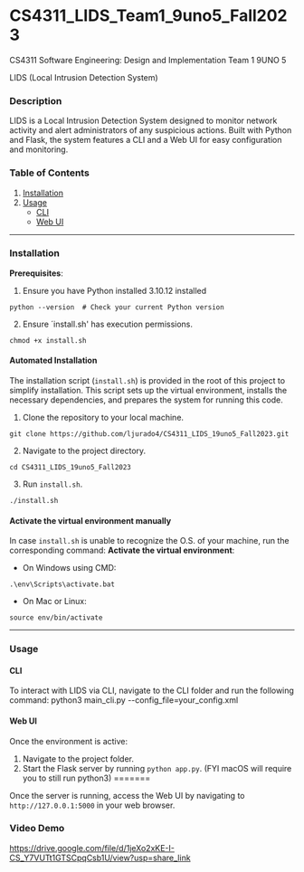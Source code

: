 # CS4311_LIDS_Team1_9uno5_Fall2023

CS4311 Software Engineering: Design and Implementation Team 1 9UNO 5

LIDS (Local Intrusion Detection System)

### Description

LIDS is a Local Intrusion Detection System designed to monitor network activity and alert administrators of any suspicious actions. Built with Python and Flask, the system features a CLI and a Web UI for easy configuration and monitoring.

### Table of Contents

1. [Installation](#installation)
2. [Usage](#usage)
   - [CLI](#cli)
   - [Web UI](#web-ui)

---

### Installation
**Prerequisites**:
   1. Ensure you have Python installed 3.10.12 installed
   ```
   python --version  # Check your current Python version
   ```
   2. Ensure ´install.sh' has execution permissions.
   ```
   chmod +x install.sh
   ```

#### Automated Installation
The installation script (`install.sh`) is provided in the root of this project to simplify installation. This script sets up the virtual environment, installs the necessary dependencies, and prepares the system for running this code. 

1. Clone the repository to your local machine.
```
git clone https://github.com/ljurado4/CS4311_LIDS_19uno5_Fall2023.git
```

2. Navigate to the project directory.
```
cd CS4311_LIDS_19uno5_Fall2023
```

3. Run `install.sh`.
```
./install.sh
```

#### Activate the virtual environment manually
In case `install.sh` is unable to recognize the O.S. of your machine, run the corresponding command:
**Activate the virtual environment**:
   - On Windows using CMD:
```
.\env\Scripts\activate.bat
```
   - On Mac or Linux:
```
source env/bin/activate
```

---

### Usage

#### CLI

To interact with LIDS via CLI, navigate to the CLI folder and run the following command:
python3 main_cli.py --config_file=your_config.xml

#### Web UI

Once the environment is active:
1. Navigate to the project folder.
2. Start the Flask server by running `python app.py`. (FYI macOS will require you to still run python3)
=======

Once the server is running, access the Web UI by navigating to `http://127.0.0.1:5000` in your web browser.

### Video Demo
https://drive.google.com/file/d/1jeXo2xKE-I-CS_Y7VUTt1GTSCpqCsb1U/view?usp=share_link
